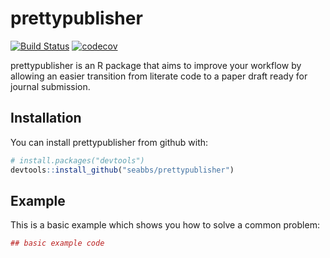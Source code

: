
<!-- README.md is generated from README.Rmd. Please edit that file -->
prettypublisher
===============

[![Build Status](https://travis-ci.org/seabbs/prettypublisher.svg?branch=master)](https://travis-ci.org/seabbs/prettypublisher) [![codecov](https://codecov.io/gh/seabbs/prettypublisher/branch/master/graph/badge.svg)](https://codecov.io/gh/seabbs/prettypublisher)

prettypublisher is an R package that aims to improve your workflow by allowing an easier transition from literate code to a paper draft ready for journal submission.

Installation
------------

You can install prettypublisher from github with:

``` r
# install.packages("devtools")
devtools::install_github("seabbs/prettypublisher")
```

Example
-------

This is a basic example which shows you how to solve a common problem:

``` r
## basic example code
```
